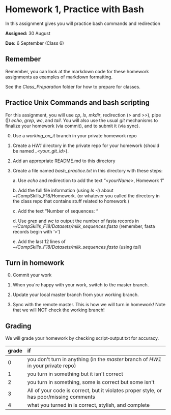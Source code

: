 # Homework 1, Practice with Bash

In this assignment gives you will practice bash commands and redirection

**Assigned:** 30 August

**Due:** 6 September (Class 6)

## Remember

Remember, you can look at the markdown code for these homework assignments as examples of markdown formatting.

See the *Class_Preparation* folder for how to prepare for classes.

## Practice Unix Commands and bash scripting

For this assignment, you will use *cp*, *ls*, *mkdir*, redirection (*\>* and *\>\>*), pipe (|) *echo*, *grep*, *wc*, and *tail*. 
You will also use the usual *git* mechanisms to finalize your homework (via commit), and to submit it (via sync).

0. Use a *working_on_it* branch in your private homework repo

1. Create a *HW1* directory in the private repo for your homework (should be named *_\<your_git_id\>*).

2. Add an appropriate README.md to this directory

3. Create a file named *bash_practice.txt* in this directory with these steps:

	a. Use *echo* and redirection to add the text “*\<yourName\>*, Homework 1”

	b. Add the full file information (using *ls -l*) about ~/CompSkills\_F18/Homework. (or whatever you called the directory in the class repo that contains stuff related to homework.)

	c. Add the text “Number of sequences: “

	d. Use *grep* and *wc* to output the number of fasta records in *~/CompSkills\_F18/Datasets/milk_sequences.fasta* (remember, fasta records begin with ‘>’)

	e. Add the last 12 lines of *~/CompSkills_F18/Datasets/milk_sequences.fasta* (using *tail*)

## Turn in homework

0. Commit your work

1. When you're happy with your work, switch to the master branch.

2. Update your local master branch from your working branch.

3. Sync with the remote master. This is how we will turn in homework! Note that we will NOT check the working branch!

## Grading

We will grade your homework by checking script-output.txt for accuracy. 

grade | if
----- | :---------
0     | you don't turn in anything (in the *master* branch of *HW1* in your private repo)
1     | you turn in something but it isn't correct
2     | you turn in something, some is correct but some isn't
3     | All of your code is correct, but it violates proper style, or has poor/missing comments
4     | what you turned in is correct, stylish, and complete
